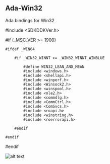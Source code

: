## Ada-Win32
Ada bindings for Win32

#include <SDKDDKVer.h>

#if (_MSC_VER >= 1900)

    #ifdef _WIN64
    
        #if _WIN32_WINNT >= _WIN32_WINNT_WINBLUE
        
            #define WIN32_LEAN_AND_MEAN            
            #include <windows.h>            
            #include <shellapi.h>            
            #include <winperf.h>            
            #include <Winsock2.h>            
            #include <winspool.h>            
            #include <ole2.h>            
            #include <commdlg.h>            
            #include <CommCtrl.h>            
            #include <ComSvcs.h>            
            #include <roapi.h>            
            #include <winstring.h>            
            #include <roerrorapi.h>
            
        #endif
        
    #endif
    
#endif

![alt text](https://github.com/alex-gamper/Ada-Win32/Images/IncludeFile.PNG "")
